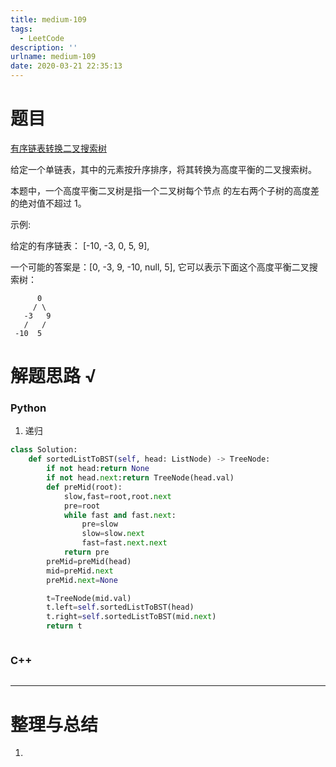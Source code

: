 ```yaml
---
title: medium-109
tags:
  - LeetCode
description: ''
urlname: medium-109
date: 2020-03-21 22:35:13
---
```


# 题目

[有序链表转换二叉搜索树](https://leetcode-cn.com/problems/convert-sorted-list-to-binary-search-tree/)

给定一个单链表，其中的元素按升序排序，将其转换为高度平衡的二叉搜索树。

本题中，一个高度平衡二叉树是指一个二叉树每个节点 的左右两个子树的高度差的绝对值不超过 1。

示例:

给定的有序链表： [-10, -3, 0, 5, 9],

一个可能的答案是：[0, -3, 9, -10, null, 5], 它可以表示下面这个高度平衡二叉搜索树：

```
      0
     / \
   -3   9
   /   /
 -10  5
```

# 解题思路 √

### Python

1. 递归

```python
class Solution:
    def sortedListToBST(self, head: ListNode) -> TreeNode:
        if not head:return None
        if not head.next:return TreeNode(head.val)
        def preMid(root):
            slow,fast=root,root.next
            pre=root
            while fast and fast.next:
                pre=slow
                slow=slow.next
                fast=fast.next.next
            return pre
        preMid=preMid(head)
        mid=preMid.next
        preMid.next=None

        t=TreeNode(mid.val)
        t.left=self.sortedListToBST(head)
        t.right=self.sortedListToBST(mid.next)
        return t
```


```python

```



### C++

```cpp

```

---



# 整理与总结

1. 

